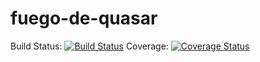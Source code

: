 # fuego-de-quasar

Build Status: [![Build Status](https://travis-ci.com/Zhinon/fuego-de-quasar.svg?branch=main)](https://travis-ci.com/Zhinon/fuego-de-quasar)
Coverage: [![Coverage Status](https://coveralls.io/repos/github/Zhinon/fuego-de-quasar/badge.svg?branch=main)](https://coveralls.io/github/Zhinon/fuego-de-quasar?branch=main)